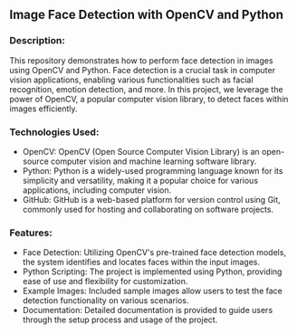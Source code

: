 ## Image Face Detection with OpenCV and Python

### Description:
This repository demonstrates how to perform face detection in images using OpenCV and Python. Face detection is a crucial task in computer vision applications, enabling various functionalities such as facial recognition, emotion detection, and more. In this project, we leverage the power of OpenCV, a popular computer vision library, to detect faces within images efficiently.

### Technologies Used:
- OpenCV: OpenCV (Open Source Computer Vision Library) is an open-source computer vision and machine learning software library.
- Python: Python is a widely-used programming language known for its simplicity and versatility, making it a popular choice for various applications, including computer vision.
- GitHub: GitHub is a web-based platform for version control using Git, commonly used for hosting and collaborating on software projects.

### Features:
- Face Detection: Utilizing OpenCV's pre-trained face detection models, the system identifies and locates faces within the input images.
- Python Scripting: The project is implemented using Python, providing ease of use and flexibility for customization.
- Example Images: Included sample images allow users to test the face detection functionality on various scenarios.
- Documentation: Detailed documentation is provided to guide users through the setup process and usage of the project.
